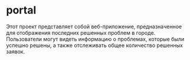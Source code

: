 # portal
Этот проект представляет собой веб-приложение, предназначенное для отображения последних решенных проблем в городе. Пользователи могут видеть информацию о проблемах, которые были успешно решены, а также отслеживать общее количество решенных заявок. 
